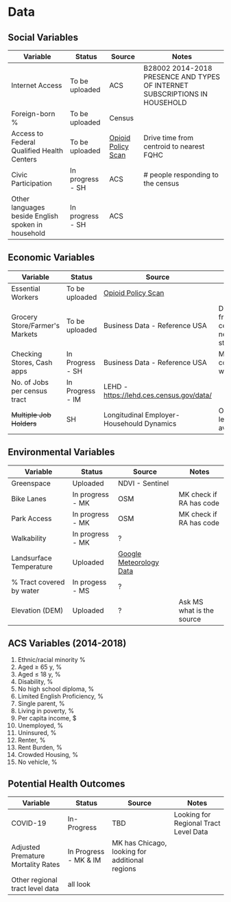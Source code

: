 # Data



## Social Variables

| Variable  | Status | Source  | Notes  | 
| ------------- | ------------- | ------------- | ------------- | 
| Internet Access | To be uploaded | ACS  | B28002  2014-2018 PRESENCE AND TYPES OF INTERNET SUBSCRIPTIONS IN HOUSEHOLD |
| Foreign-born % | To be uploaded| Census | 
| Access to Federal Qualified Health Centers   | To be uploaded  | [Opioid Policy Scan](https://github.com/GeoDaCenter/opioid-policy-scan/blob/master/data_final/metadata/Access_FQHCs_MinDistance.md) | Drive time from centroid to nearest FQHC |
| Civic Participation | In progress - SH| ACS  | # people responding to the census |
| Other languages beside English spoken in household | In progress - SH| ACS  | |

## Economic Variables

| Variable  | Status | Source  | Notes |
| ------------- | ------------- | ------------- | ----- |
| Essential Workers  | To be uploaded | [Opioid Policy Scan](https://github.com/GeoDaCenter/opioid-policy-scan/blob/master/data_final/metadata/Job_Categories_byOccupation_2018.md)  | 
| Grocery Store/Farmer's Markets  | To be uploaded  | Business Data - Reference USA | Drive time from centroid to nearest store/market | 
|Checking Stores, Cash apps | In Progress - SH  | Business Data - Reference USA | Multiple codes may work |
|No. of Jobs per census tract | In Progress - IM | LEHD -  https://lehd.ces.census.gov/data/|
|~~Multiple Job Holders~~| SH  | Longitudinal Employer-Househould Dynamics | Only state level available |

## Environmental Variables

| Variable  | Status | Source  | Notes |
| ------------- | ------------- | ------------- | --------- |
| Greenspace | Uploaded | NDVI - Sentinel  | |
| Bike Lanes | In progress -  MK  | OSM  | MK check if RA has code |
| Park Access | In progress - MK | OSM  | MK check if RA has code |
| Walkability | In progress - MK | ? |  |
| Landsurface Temperature | Uploaded | [Google Meteorology Data](https://developers.google.com/earth-engine/datasets/catalog/NASA_ORNL_DAYMET_V4)| 
| % Tract covered by water| In progess - MS | ? |  |
| Elevation (DEM) | Uploaded | ? | Ask MS what is the source |



## ACS Variables (2014-2018)

1. Ethnic/racial minority %
2. Aged ≥ 65 y, %
3. Aged ≤ 18 y, %
4. Disability, %
5. No high school diploma, %
6. Limited English Proficiency, %
7. Single parent, %
8. Living in poverty, %
9. Per capita income, $
10. Unemployed, %
11. Uninsured, %
12. Renter, %
13. Rent Burden, %
14. Crowded Housing, %
15. No vehicle, %

## Potential Health Outcomes
| Variable  | Status | Source  | Notes |
| ------------- | ------------- | ------------- | --------- |
| COVID-19 | In-Progress | TBD | Looking for Regional Tract Level Data |
| Adjusted Premature Mortality Rates | In Progress - MK & IM | MK has Chicago, looking for additional regions |
|Other regional tract level data | all look | | |




